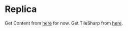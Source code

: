 Replica
=======

Get Content from [here](https://www.dropbox.com/sh/440lrju06lk834s/AABTAv4WsYLjhFOWzplJE7ela) for now.
Get TileSharp from [here](https://github.com/marshallward/TiledSharp).
